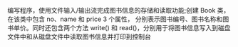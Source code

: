 编写程序，使用文件输入/输出流完成图书信息的存储和读取功能;创建 Book 类，在该类中包含 no、name 和 price 3 个属性，
分别表示图书编号、图书名称和图书单价。同时还包含两个方法 write() 和 read()，分别用于将图书信息写入到磁盘文件中和从磁盘文件中读取图书信息并打印到控制台
